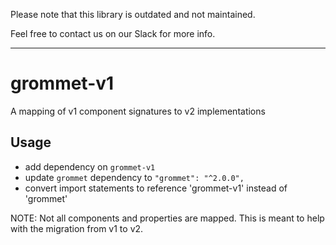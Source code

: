 
Please note that this library is outdated and not maintained.

Feel free to contact us on our Slack for more info.

***********************************************************************

# grommet-v1
A mapping of v1 component signatures to v2 implementations

## Usage

- add dependency on `grommet-v1`
- update `grommet` dependency to `"grommet": "^2.0.0",`
- convert import statements to reference 'grommet-v1' instead of 'grommet'

NOTE: Not all components and properties are mapped. This is meant to help with the migration from v1 to v2.
